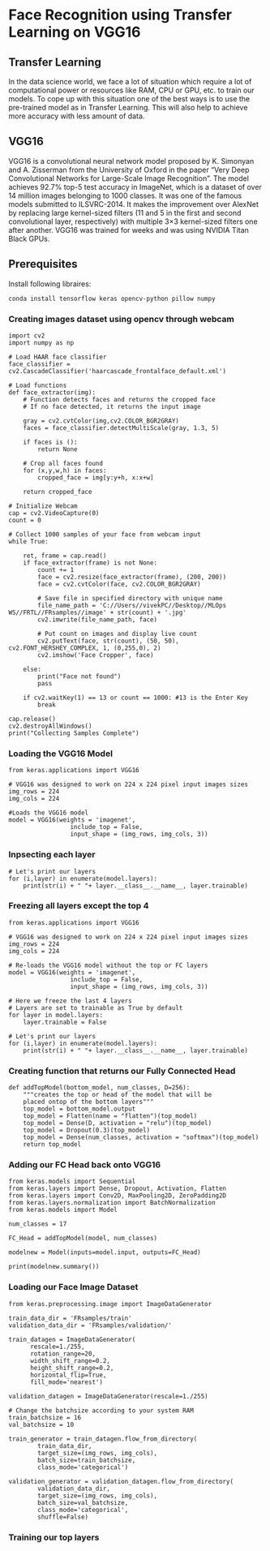 # Face Recognition using Transfer Learning on VGG16
## Transfer Learning
In the data science world, we face a lot of situation which require a lot of computational power or resources like RAM, CPU or GPU, etc. to train our models. To cope up with this situation one of the best ways is to use the pre-trained model as in Transfer Learning. This will also help to achieve more accuracy with less amount of data.

## VGG16
VGG16 is a convolutional neural network model proposed by K. Simonyan and A. Zisserman from the University of Oxford in the paper “Very Deep Convolutional Networks for Large-Scale Image Recognition”. The model achieves 92.7% top-5 test accuracy in ImageNet, which is a dataset of over 14 million images belonging to 1000 classes. It was one of the famous models submitted to ILSVRC-2014. It makes the improvement over AlexNet by replacing large kernel-sized filters (11 and 5 in the first and second convolutional layer, respectively) with multiple 3×3 kernel-sized filters one after another. VGG16 was trained for weeks and was using NVIDIA Titan Black GPUs.

## Prerequisites
Install following libraires:
```
conda install tensorflow keras opencv-python pillow numpy
```
### Creating images dataset using opencv through webcam
```
import cv2
import numpy as np

# Load HAAR face classifier
face_classifier = cv2.CascadeClassifier('haarcascade_frontalface_default.xml')

# Load functions
def face_extractor(img):
    # Function detects faces and returns the cropped face
    # If no face detected, it returns the input image
    
    gray = cv2.cvtColor(img,cv2.COLOR_BGR2GRAY)
    faces = face_classifier.detectMultiScale(gray, 1.3, 5)
    
    if faces is ():
        return None
    
    # Crop all faces found
    for (x,y,w,h) in faces:
        cropped_face = img[y:y+h, x:x+w]

    return cropped_face

# Initialize Webcam
cap = cv2.VideoCapture(0)
count = 0

# Collect 1000 samples of your face from webcam input
while True:

    ret, frame = cap.read()
    if face_extractor(frame) is not None:
        count += 1
        face = cv2.resize(face_extractor(frame), (200, 200))
        face = cv2.cvtColor(face, cv2.COLOR_BGR2GRAY)

        # Save file in specified directory with unique name
        file_name_path = 'C://Users//vivekPC//Desktop//MLOps WS//FRTL//FRsamples//image' + str(count) + '.jpg'
        cv2.imwrite(file_name_path, face)

        # Put count on images and display live count
        cv2.putText(face, str(count), (50, 50), cv2.FONT_HERSHEY_COMPLEX, 1, (0,255,0), 2)
        cv2.imshow('Face Cropper', face)
        
    else:
        print("Face not found")
        pass

    if cv2.waitKey(1) == 13 or count == 1000: #13 is the Enter Key
        break
        
cap.release()
cv2.destroyAllWindows()      
print("Collecting Samples Complete")
```
### Loading the VGG16 Model
```
from keras.applications import VGG16

# VGG16 was designed to work on 224 x 224 pixel input images sizes
img_rows = 224
img_cols = 224 

#Loads the VGG16 model 
model = VGG16(weights = 'imagenet', 
                 include_top = False, 
                 input_shape = (img_rows, img_cols, 3))
```
### Inpsecting each layer
```
# Let's print our layers 
for (i,layer) in enumerate(model.layers):
    print(str(i) + " "+ layer.__class__.__name__, layer.trainable)
```
### Freezing all layers except the top 4 
```
from keras.applications import VGG16

# VGG16 was designed to work on 224 x 224 pixel input images sizes
img_rows = 224
img_cols = 224 

# Re-loads the VGG16 model without the top or FC layers
model = VGG16(weights = 'imagenet', 
                 include_top = False, 
                 input_shape = (img_rows, img_cols, 3))

# Here we freeze the last 4 layers 
# Layers are set to trainable as True by default
for layer in model.layers:
    layer.trainable = False
    
# Let's print our layers 
for (i,layer) in enumerate(model.layers):
    print(str(i) + " "+ layer.__class__.__name__, layer.trainable)
```
### Creating function that returns our Fully Connected Head
```
def addTopModel(bottom_model, num_classes, D=256):
    """creates the top or head of the model that will be 
    placed ontop of the bottom layers"""
    top_model = bottom_model.output
    top_model = Flatten(name = "flatten")(top_model)
    top_model = Dense(D, activation = "relu")(top_model)
    top_model = Dropout(0.3)(top_model)
    top_model = Dense(num_classes, activation = "softmax")(top_model)
    return top_model
```


### Adding our FC Head back onto VGG16
```
from keras.models import Sequential
from keras.layers import Dense, Dropout, Activation, Flatten
from keras.layers import Conv2D, MaxPooling2D, ZeroPadding2D
from keras.layers.normalization import BatchNormalization
from keras.models import Model

num_classes = 17

FC_Head = addTopModel(model, num_classes)

modelnew = Model(inputs=model.input, outputs=FC_Head)

print(modelnew.summary())
```
### Loading our Face Image Dataset
```
from keras.preprocessing.image import ImageDataGenerator

train_data_dir = 'FRsamples/train'
validation_data_dir = 'FRsamples/validation/'

train_datagen = ImageDataGenerator(
      rescale=1./255,
      rotation_range=20,
      width_shift_range=0.2,
      height_shift_range=0.2,
      horizontal_flip=True,
      fill_mode='nearest')
 
validation_datagen = ImageDataGenerator(rescale=1./255)
 
# Change the batchsize according to your system RAM
train_batchsize = 16
val_batchsize = 10
 
train_generator = train_datagen.flow_from_directory(
        train_data_dir,
        target_size=(img_rows, img_cols),
        batch_size=train_batchsize,
        class_mode='categorical')
 
validation_generator = validation_datagen.flow_from_directory(
        validation_data_dir,
        target_size=(img_rows, img_cols),
        batch_size=val_batchsize,
        class_mode='categorical',
        shuffle=False)
 ```
 ### Training our top layers
```

    
